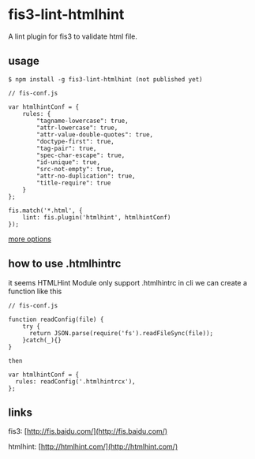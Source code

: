 # fis3-lint-htmlhint

A lint plugin for fis3 to validate html file.

## usage

    $ npm install -g fis3-lint-htmlhint (not published yet)

```
// fis-conf.js

var htmlhintConf = {
    rules: {
        "tagname-lowercase": true,
        "attr-lowercase": true,
        "attr-value-double-quotes": true,
        "doctype-first": true,
        "tag-pair": true,
        "spec-char-escape": true,
        "id-unique": true,
        "src-not-empty": true,
        "attr-no-duplication": true,
        "title-require": true
    }
};

fis.match('*.html', {
    lint: fis.plugin('htmlhint', htmlhintConf)
});
```

[more options](https://github.com/yaniswang/HTMLHint/wiki/Usage)

## how to use .htmlhintrc
it seems HTMLHint Module only support .htmlhintrc in cli
we can create a function like this
```
// fis-conf.js

function readConfig(file) {
    try {
      return JSON.parse(require('fs').readFileSync(file));
    }catch(_){}
}

then

var htmlhintConf = {
  rules: readConfig('.htmlhintrcx'),
};
```


## links
fis3: [http://fis.baidu.com/](http://fis.baidu.com/)

htmlhint: [http://htmlhint.com/](http://htmlhint.com/)
